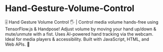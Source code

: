 # Hand-Gesture-Volume-Control
 🎚️ Hand Gesture Volume Control 🖐️ | Control media volume hands-free using TensorFlow.js &amp; Handpose! Adjust volume by moving your hand up/down &amp; mute/unmute with a fist. Uses AI-powered hand tracking via the webcam. Ideal for media players &amp; accessibility. Built with JavaScript, HTML, and Web APIs. 🚀

